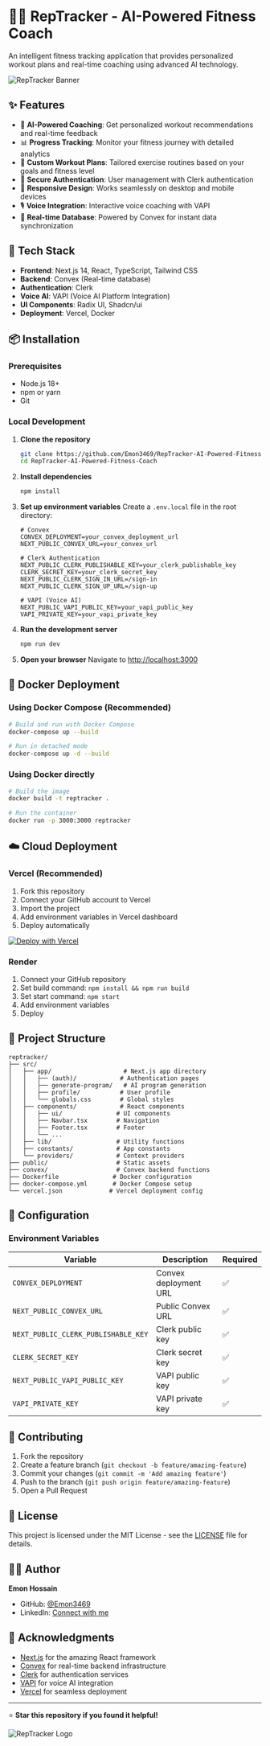 # 🏋️‍♂️ RepTracker - AI-Powered Fitness Coach

An intelligent fitness tracking application that provides personalized workout plans and real-time coaching using advanced AI technology.

![RepTracker Banner](./public/hero-ai3.png)

## ✨ Features

- 🤖 **AI-Powered Coaching**: Get personalized workout recommendations and real-time feedback
- 📊 **Progress Tracking**: Monitor your fitness journey with detailed analytics
- 🎯 **Custom Workout Plans**: Tailored exercise routines based on your goals and fitness level
- 🔐 **Secure Authentication**: User management with Clerk authentication
- 📱 **Responsive Design**: Works seamlessly on desktop and mobile devices
- 🎙️ **Voice Integration**: Interactive voice coaching with VAPI
- 💾 **Real-time Database**: Powered by Convex for instant data synchronization

## 🚀 Tech Stack

- **Frontend**: Next.js 14, React, TypeScript, Tailwind CSS
- **Backend**: Convex (Real-time database)
- **Authentication**: Clerk
- **Voice AI**: VAPI (Voice AI Platform Integration)
- **UI Components**: Radix UI, Shadcn/ui
- **Deployment**: Vercel, Docker

## 📦 Installation

### Prerequisites

- Node.js 18+ 
- npm or yarn
- Git

### Local Development

1. **Clone the repository**
   ```bash
   git clone https://github.com/Emon3469/RepTracker-AI-Powered-Fitness-Coach.git
   cd RepTracker-AI-Powered-Fitness-Coach
   ```

2. **Install dependencies**
   ```bash
   npm install
   ```

3. **Set up environment variables**
   Create a `.env.local` file in the root directory:
   ```env
   # Convex
   CONVEX_DEPLOYMENT=your_convex_deployment_url
   NEXT_PUBLIC_CONVEX_URL=your_convex_url

   # Clerk Authentication
   NEXT_PUBLIC_CLERK_PUBLISHABLE_KEY=your_clerk_publishable_key
   CLERK_SECRET_KEY=your_clerk_secret_key
   NEXT_PUBLIC_CLERK_SIGN_IN_URL=/sign-in
   NEXT_PUBLIC_CLERK_SIGN_UP_URL=/sign-up

   # VAPI (Voice AI)
   NEXT_PUBLIC_VAPI_PUBLIC_KEY=your_vapi_public_key
   VAPI_PRIVATE_KEY=your_vapi_private_key
   ```

4. **Run the development server**
   ```bash
   npm run dev
   ```

5. **Open your browser**
   Navigate to [http://localhost:3000](http://localhost:3000)

## 🐳 Docker Deployment

### Using Docker Compose (Recommended)

```bash
# Build and run with Docker Compose
docker-compose up --build

# Run in detached mode
docker-compose up -d --build
```

### Using Docker directly

```bash
# Build the image
docker build -t reptracker .

# Run the container
docker run -p 3000:3000 reptracker
```

## ☁️ Cloud Deployment

### Vercel (Recommended)

1. Fork this repository
2. Connect your GitHub account to Vercel
3. Import the project
4. Add environment variables in Vercel dashboard
5. Deploy automatically

[![Deploy with Vercel](https://vercel.com/button)](https://vercel.com/new/clone?repository-url=https://github.com/Emon3469/RepTracker-AI-Powered-Fitness-Coach)

### Render

1. Connect your GitHub repository
2. Set build command: `npm install && npm run build`
3. Set start command: `npm start`
4. Add environment variables
5. Deploy

## 📁 Project Structure

```
reptracker/
├── src/
│   ├── app/                    # Next.js app directory
│   │   ├── (auth)/            # Authentication pages
│   │   ├── generate-program/   # AI program generation
│   │   ├── profile/           # User profile
│   │   └── globals.css        # Global styles
│   ├── components/            # React components
│   │   ├── ui/               # UI components
│   │   ├── Navbar.tsx        # Navigation
│   │   ├── Footer.tsx        # Footer
│   │   └── ...
│   ├── lib/                  # Utility functions
│   ├── constants/            # App constants
│   └── providers/            # Context providers
├── public/                   # Static assets
├── convex/                   # Convex backend functions
├── Dockerfile               # Docker configuration
├── docker-compose.yml       # Docker Compose setup
└── vercel.json             # Vercel deployment config
```

## 🔧 Configuration

### Environment Variables

| Variable | Description | Required |
|----------|-------------|----------|
| `CONVEX_DEPLOYMENT` | Convex deployment URL | ✅ |
| `NEXT_PUBLIC_CONVEX_URL` | Public Convex URL | ✅ |
| `NEXT_PUBLIC_CLERK_PUBLISHABLE_KEY` | Clerk public key | ✅ |
| `CLERK_SECRET_KEY` | Clerk secret key | ✅ |
| `NEXT_PUBLIC_VAPI_PUBLIC_KEY` | VAPI public key | ✅ |
| `VAPI_PRIVATE_KEY` | VAPI private key | ✅ |

## 🤝 Contributing

1. Fork the repository
2. Create a feature branch (`git checkout -b feature/amazing-feature`)
3. Commit your changes (`git commit -m 'Add amazing feature'`)
4. Push to the branch (`git push origin feature/amazing-feature`)
5. Open a Pull Request

## 📄 License

This project is licensed under the MIT License - see the [LICENSE](LICENSE) file for details.

## 👨‍💻 Author

**Emon Hossain**
- GitHub: [@Emon3469](https://github.com/Emon3469)
- LinkedIn: [Connect with me](https://linkedin.com/in/emon-hossain)

## 🙏 Acknowledgments

- [Next.js](https://nextjs.org/) for the amazing React framework
- [Convex](https://convex.dev/) for real-time backend infrastructure
- [Clerk](https://clerk.dev/) for authentication services
- [VAPI](https://vapi.ai/) for voice AI integration
- [Vercel](https://vercel.com/) for seamless deployment

---

⭐ **Star this repository if you found it helpful!**

![RepTracker Logo](./public/Fitness_Logo.svg)
